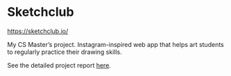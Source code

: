 # Sketchclub
https://sketchclub.io/

My CS Master’s project. Instagram-inspired web app that helps art students to regularly practice their drawing skills.

See the detailed project report [here](https://lumenwrites.dev/files/Sketch%20Club%20Project%20Report.pdf).
